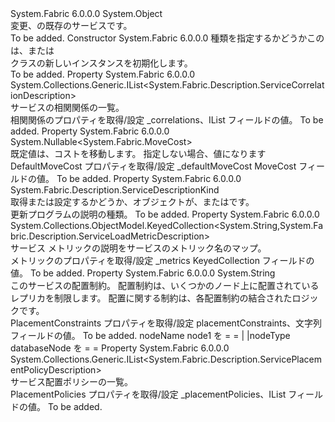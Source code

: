 <Type Name="ServiceUpdateDescription" FullName="System.Fabric.Description.ServiceUpdateDescription">
  <TypeSignature Language="C#" Value="public abstract class ServiceUpdateDescription" />
  <TypeSignature Language="ILAsm" Value=".class public auto ansi abstract beforefieldinit ServiceUpdateDescription extends System.Object" />
  <TypeSignature Language="DocId" Value="T:System.Fabric.Description.ServiceUpdateDescription" />
  <TypeSignature Language="VB.NET" Value="Public MustInherit Class ServiceUpdateDescription" />
  <TypeSignature Language="F#" Value="type ServiceUpdateDescription = class" />
  <AssemblyInfo>
    <AssemblyName>System.Fabric</AssemblyName>
    <AssemblyVersion>6.0.0.0</AssemblyVersion>
  </AssemblyInfo>
  <Base>
    <BaseTypeName>System.Object</BaseTypeName>
  </Base>
  <Interfaces />
  <Docs>
    <summary>
      <para>変更、<see cref="T:System.Fabric.Description.ServiceDescription" />の既存のサービスです。</para>
    </summary>
    <remarks>To be added.</remarks>
  </Docs>
  <Members>
    <Member MemberName=".ctor">
      <MemberSignature Language="C#" Value="protected ServiceUpdateDescription (System.Fabric.Description.ServiceDescriptionKind kind);" />
      <MemberSignature Language="ILAsm" Value=".method familyhidebysig specialname rtspecialname instance void .ctor(valuetype System.Fabric.Description.ServiceDescriptionKind kind) cil managed" />
      <MemberSignature Language="DocId" Value="M:System.Fabric.Description.ServiceUpdateDescription.#ctor(System.Fabric.Description.ServiceDescriptionKind)" />
      <MemberSignature Language="VB.NET" Value="Protected Sub New (kind As ServiceDescriptionKind)" />
      <MemberSignature Language="F#" Value="new System.Fabric.Description.ServiceUpdateDescription : System.Fabric.Description.ServiceDescriptionKind -&gt; System.Fabric.Description.ServiceUpdateDescription" Usage="new System.Fabric.Description.ServiceUpdateDescription kind" />
      <MemberType>Constructor</MemberType>
      <AssemblyInfo>
        <AssemblyName>System.Fabric</AssemblyName>
        <AssemblyVersion>6.0.0.0</AssemblyVersion>
      </AssemblyInfo>
      <Parameters>
        <Parameter Name="kind" Type="System.Fabric.Description.ServiceDescriptionKind" />
      </Parameters>
      <Docs>
        <param name="kind">
          <para>種類を指定するかどうかこの<see cref="T:System.Fabric.Description.ServiceUpdateDescription" />は、<see cref="T:System.Fabric.Description.StatelessServiceUpdateDescription" />または<see cref="T:System.Fabric.Description.StatefulServiceUpdateDescription" /></para>
        </param>
        <summary>
          <para><see cref="T:System.Fabric.Description.ServiceUpdateDescription" /> クラスの新しいインスタンスを初期化します。</para>
        </summary>
        <remarks>To be added.</remarks>
      </Docs>
    </Member>
    <Member MemberName="Correlations">
      <MemberSignature Language="C#" Value="public System.Collections.Generic.IList&lt;System.Fabric.Description.ServiceCorrelationDescription&gt; Correlations { get; set; }" />
      <MemberSignature Language="ILAsm" Value=".property instance class System.Collections.Generic.IList`1&lt;class System.Fabric.Description.ServiceCorrelationDescription&gt; Correlations" />
      <MemberSignature Language="DocId" Value="P:System.Fabric.Description.ServiceUpdateDescription.Correlations" />
      <MemberSignature Language="VB.NET" Value="Public Property Correlations As IList(Of ServiceCorrelationDescription)" />
      <MemberSignature Language="F#" Value="member this.Correlations : System.Collections.Generic.IList&lt;System.Fabric.Description.ServiceCorrelationDescription&gt; with get, set" Usage="System.Fabric.Description.ServiceUpdateDescription.Correlations" />
      <MemberType>Property</MemberType>
      <AssemblyInfo>
        <AssemblyName>System.Fabric</AssemblyName>
        <AssemblyVersion>6.0.0.0</AssemblyVersion>
      </AssemblyInfo>
      <ReturnValue>
        <ReturnType>System.Collections.Generic.IList&lt;System.Fabric.Description.ServiceCorrelationDescription&gt;</ReturnType>
      </ReturnValue>
      <Docs>
        <summary>
          <para>
            サービスの相関関係の一覧。 <see cref="T:System.Fabric.Description.ServiceCorrelationDescription" /></para>
        </summary>
        <value>
          <para>相関関係のプロパティを取得/設定 _correlations、IList フィールドの値。</para>
        </value>
        <remarks>To be added.</remarks>
      </Docs>
    </Member>
    <Member MemberName="DefaultMoveCost">
      <MemberSignature Language="C#" Value="public Nullable&lt;System.Fabric.MoveCost&gt; DefaultMoveCost { get; set; }" />
      <MemberSignature Language="ILAsm" Value=".property instance valuetype System.Nullable`1&lt;valuetype System.Fabric.MoveCost&gt; DefaultMoveCost" />
      <MemberSignature Language="DocId" Value="P:System.Fabric.Description.ServiceUpdateDescription.DefaultMoveCost" />
      <MemberSignature Language="VB.NET" Value="Public Property DefaultMoveCost As Nullable(Of MoveCost)" />
      <MemberSignature Language="F#" Value="member this.DefaultMoveCost : Nullable&lt;System.Fabric.MoveCost&gt; with get, set" Usage="System.Fabric.Description.ServiceUpdateDescription.DefaultMoveCost" />
      <MemberType>Property</MemberType>
      <AssemblyInfo>
        <AssemblyName>System.Fabric</AssemblyName>
        <AssemblyVersion>6.0.0.0</AssemblyVersion>
      </AssemblyInfo>
      <ReturnValue>
        <ReturnType>System.Nullable&lt;System.Fabric.MoveCost&gt;</ReturnType>
      </ReturnValue>
      <Docs>
        <summary>
          <para>
            既定値は、コストを移動します。 <see cref="T:System.Fabric.MoveCost" />指定しない場合、値になります<see cref="F:System.Fabric.Interop.NativeTypes.FABRIC_MOVE_COST.FABRIC_MOVE_COST_LOW" /></para>
        </summary>
        <value>
          <para>DefaultMoveCost プロパティを取得/設定 _defaultMoveCost MoveCost フィールドの値。</para>
        </value>
        <remarks>To be added.</remarks>
      </Docs>
    </Member>
    <Member MemberName="Kind">
      <MemberSignature Language="C#" Value="public System.Fabric.Description.ServiceDescriptionKind Kind { get; }" />
      <MemberSignature Language="ILAsm" Value=".property instance valuetype System.Fabric.Description.ServiceDescriptionKind Kind" />
      <MemberSignature Language="DocId" Value="P:System.Fabric.Description.ServiceUpdateDescription.Kind" />
      <MemberSignature Language="VB.NET" Value="Public ReadOnly Property Kind As ServiceDescriptionKind" />
      <MemberSignature Language="F#" Value="member this.Kind : System.Fabric.Description.ServiceDescriptionKind" Usage="System.Fabric.Description.ServiceUpdateDescription.Kind" />
      <MemberType>Property</MemberType>
      <AssemblyInfo>
        <AssemblyName>System.Fabric</AssemblyName>
        <AssemblyVersion>6.0.0.0</AssemblyVersion>
      </AssemblyInfo>
      <ReturnValue>
        <ReturnType>System.Fabric.Description.ServiceDescriptionKind</ReturnType>
      </ReturnValue>
      <Docs>
        <summary>
          <para>取得または設定するかどうか、<see cref="T:System.Fabric.Description.ServiceUpdateDescription" />オブジェクトが、<see cref="T:System.Fabric.Description.StatelessServiceUpdateDescription" />または<see cref="T:System.Fabric.Description.StatefulServiceUpdateDescription" />です。</para>
        </summary>
        <value>
          <para>更新プログラムの説明の種類。</para>
        </value>
        <remarks>To be added.</remarks>
      </Docs>
    </Member>
    <Member MemberName="Metrics">
      <MemberSignature Language="C#" Value="public System.Collections.ObjectModel.KeyedCollection&lt;string,System.Fabric.Description.ServiceLoadMetricDescription&gt; Metrics { get; set; }" />
      <MemberSignature Language="ILAsm" Value=".property instance class System.Collections.ObjectModel.KeyedCollection`2&lt;string, class System.Fabric.Description.ServiceLoadMetricDescription&gt; Metrics" />
      <MemberSignature Language="DocId" Value="P:System.Fabric.Description.ServiceUpdateDescription.Metrics" />
      <MemberSignature Language="VB.NET" Value="Public Property Metrics As KeyedCollection(Of String, ServiceLoadMetricDescription)" />
      <MemberSignature Language="F#" Value="member this.Metrics : System.Collections.ObjectModel.KeyedCollection&lt;string, System.Fabric.Description.ServiceLoadMetricDescription&gt; with get, set" Usage="System.Fabric.Description.ServiceUpdateDescription.Metrics" />
      <MemberType>Property</MemberType>
      <AssemblyInfo>
        <AssemblyName>System.Fabric</AssemblyName>
        <AssemblyVersion>6.0.0.0</AssemblyVersion>
      </AssemblyInfo>
      <ReturnValue>
        <ReturnType>System.Collections.ObjectModel.KeyedCollection&lt;System.String,System.Fabric.Description.ServiceLoadMetricDescription&gt;</ReturnType>
      </ReturnValue>
      <Docs>
        <summary>
          <para>
            サービス メトリックの説明をサービスのメトリック名のマップ。 <see cref="T:System.Fabric.Description.ServiceLoadMetricDescription" /></para>
        </summary>
        <value>
          <para>メトリックのプロパティを取得/設定 _metrics KeyedCollection フィールドの値。</para>
        </value>
        <remarks>To be added.</remarks>
      </Docs>
    </Member>
    <Member MemberName="PlacementConstraints">
      <MemberSignature Language="C#" Value="public string PlacementConstraints { get; set; }" />
      <MemberSignature Language="ILAsm" Value=".property instance string PlacementConstraints" />
      <MemberSignature Language="DocId" Value="P:System.Fabric.Description.ServiceUpdateDescription.PlacementConstraints" />
      <MemberSignature Language="VB.NET" Value="Public Property PlacementConstraints As String" />
      <MemberSignature Language="F#" Value="member this.PlacementConstraints : string with get, set" Usage="System.Fabric.Description.ServiceUpdateDescription.PlacementConstraints" />
      <MemberType>Property</MemberType>
      <AssemblyInfo>
        <AssemblyName>System.Fabric</AssemblyName>
        <AssemblyVersion>6.0.0.0</AssemblyVersion>
      </AssemblyInfo>
      <ReturnValue>
        <ReturnType>System.String</ReturnType>
      </ReturnValue>
      <Docs>
        <summary>
          <para>
            このサービスの配置制約。 配置制約は、いくつかのノード上に配置されているレプリカを制限します。
            配置に関する制約は、各配置制約の結合されたロジックです。
            </para>
        </summary>
        <value>
          <para>PlacementConstraints プロパティを取得/設定 placementConstraints、文字列フィールドの値。</para>
        </value>
        <remarks>To be added.</remarks>
        <example> nodeName node1 を = = | |nodeType databaseNode を = = </example>
      </Docs>
    </Member>
    <Member MemberName="PlacementPolicies">
      <MemberSignature Language="C#" Value="public System.Collections.Generic.IList&lt;System.Fabric.Description.ServicePlacementPolicyDescription&gt; PlacementPolicies { get; set; }" />
      <MemberSignature Language="ILAsm" Value=".property instance class System.Collections.Generic.IList`1&lt;class System.Fabric.Description.ServicePlacementPolicyDescription&gt; PlacementPolicies" />
      <MemberSignature Language="DocId" Value="P:System.Fabric.Description.ServiceUpdateDescription.PlacementPolicies" />
      <MemberSignature Language="VB.NET" Value="Public Property PlacementPolicies As IList(Of ServicePlacementPolicyDescription)" />
      <MemberSignature Language="F#" Value="member this.PlacementPolicies : System.Collections.Generic.IList&lt;System.Fabric.Description.ServicePlacementPolicyDescription&gt; with get, set" Usage="System.Fabric.Description.ServiceUpdateDescription.PlacementPolicies" />
      <MemberType>Property</MemberType>
      <AssemblyInfo>
        <AssemblyName>System.Fabric</AssemblyName>
        <AssemblyVersion>6.0.0.0</AssemblyVersion>
      </AssemblyInfo>
      <ReturnValue>
        <ReturnType>System.Collections.Generic.IList&lt;System.Fabric.Description.ServicePlacementPolicyDescription&gt;</ReturnType>
      </ReturnValue>
      <Docs>
        <summary>
          <para>
            サービス配置ポリシーの一覧。 <see cref="T:System.Fabric.Description.ServicePlacementPolicyDescription" /></para>
        </summary>
        <value>
          <para>PlacementPolicies プロパティを取得/設定 _placementPolicies、IList フィールドの値。</para>
        </value>
        <remarks>To be added.</remarks>
      </Docs>
    </Member>
  </Members>
</Type>